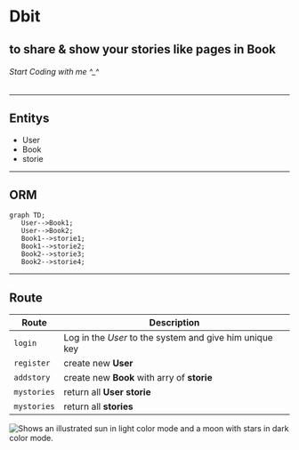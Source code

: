 # Dbit
## to share & show your stories like pages in Book
###### Start Coding with me ^_^
--------------------------------------------
 ## Entitys
- User
- Book
- storie
 ------------------------------------------
 ## ORM
 ```mermaid
graph TD;
    User-->Book1;
    User-->Book2;
    Book1-->storie1;
    Book1-->storie2;
    Book2-->storie3;
    Book2-->storie4;
```
-------------------------------------------
## Route
| Route | Description |
| --- | --- |
| `login` | Log in the *User* to the system and give him unique key |
| `register` | create new **User**  |
| `addstory` | create new **Book** with arry of **storie**  |
| `mystories` | return all **User**  **storie**  |  
| `mystories` | return all **stories**  | 
<picture>
  <source media="(prefers-color-scheme: dark)" srcset="https://user-images.githubusercontent.com/25423296/163456776-7f95b81a-f1ed-45f7-b7ab-8fa810d529fa.png">
  <source media="(prefers-color-scheme: light)" srcset="https://user-images.githubusercontent.com/25423296/163456779-a8556205-d0a5-45e2-ac17-42d089e3c3f8.png">
  <img alt="Shows an illustrated sun in light color mode and a moon with stars in dark color mode." src="https://user-images.githubusercontent.com/25423296/163456779-a8556205-d0a5-45e2-ac17-42d089e3c3f8.png">
</picture>
